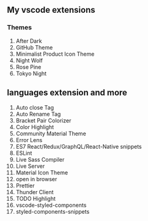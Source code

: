 ## My vscode extensions

### Themes

1. After Dark
2. GitHub Theme
3. Minimalist Product Icon Theme
4. Night Wolf
5. Rose Pine
6. Tokyo Night

## languages extension and more

1. Auto close Tag
2. Auto Rename Tag
3. Bracket Pair Colorizer
4. Color Highlight
5. Community Material Theme
6. Error Lens
7. ES7 React/Redux/GraphQL/React-Native snippets
8. ESLint
9. Live Sass Compiler
10. Live Server
11. Material Icon Theme
12. open in browser
13. Prettier
14. Thunder Client
15. TODO Highlight
16. vscode-styled-components
17. styled-components-snippets
